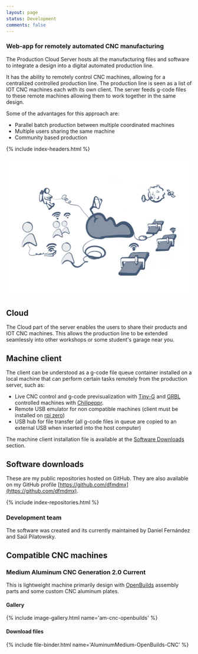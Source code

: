 ```yaml
---
layout: page
status: Development
comments: false
---
```


### Web-app for remotely automated CNC manufacturing
The Production Cloud Server hosts all the manufacturing files and software to integrate a design into a digital automated production line.

It has the ability to remotely control CNC machines, allowing for a centralized controlled production line. The production line is seen as a list of IOT CNC machines each with its own client. The server feeds g-code files to these remote machines allowing them to work together in the same design.

Some of the advantages for this approach are:
 - Parallel batch production between multiple coordinated machines
 - Multiple users sharing the same machine
 - Community based production

{% include index-headers.html %}

 ![Production Cloud Server](/assets/images/production_cloud_server_concept.png)

## Cloud
The Cloud part of the server enables the users to share their products and IOT CNC machines. This allows the production line to be extended seamlessly into other workshops or some student's garage near you.

## Machine client
The client can be understood as a g-code file queue container installed on a local machine that can perform certain tasks remotely from the production server, such as:
 - Live CNC control and g-code previsualization with [Tiny-G](https://github.com/synthetos/TinyG) and [GRBL](https://github.com/grbl/grbl) controlled machines with [Chilipeppr](http://chilipeppr.com/).
 - Remote USB emulator for non compatible machines (client must be installed on [rpi zero](https://www.raspberrypi.org/products/raspberry-pi-zero-w/))
 - USB hub for file transfer (all g-code files in queue are copied to an external USB when inserted into the host computer)

The machine client installation file is available at the [Software Downloads](/open-source/#software-downloads) section.

## Software downloads
These are my public repositories hosted on GitHub. They are also available on my GitHub profile [https://github.com/dfmdmx](https://github.com/dfmdmx).

{% include index-repositories.html %}

### Development team
The software was created and its currently maintained by Daniel Fernández and Saúl Pilatowsky.

## Compatible CNC machines

### Medium Aluminum CNC Generation 2.0 Current
This is lightweight machine primarily design with [OpenBuilds](https://openbuildspartstore.com/) assembly parts and some custom CNC aluminum plates.  

#### Gallery
{% include image-gallery.html name='am-cnc-openbuilds' %}
#### Download files
{% include file-binder.html name='AluminumMedium-OpenBuilds-CNC' %}
